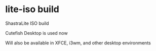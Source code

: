# lite-iso build
ShastraLite ISO build

Cutefish Desktop is used now


Will also be available in XFCE, i3wm, and other desktop environments

